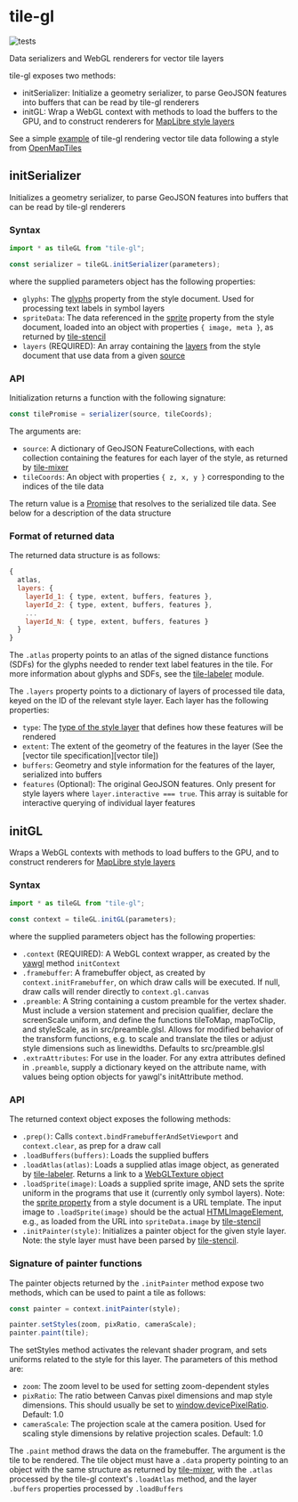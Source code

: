 # tile-gl

![tests](https://github.com/GlobeletJS/tile-gl/actions/workflows/node.js.yml/badge.svg)

Data serializers and WebGL renderers for vector tile layers

tile-gl exposes two methods:
- initSerializer: Initialize a geometry serializer, to parse GeoJSON
  features into buffers that can be read by tile-gl renderers
- initGL: Wrap a WebGL context with methods to load the buffers to the
  GPU, and to construct renderers for [MapLibre style layers][MapLibre]

See a simple [example][] of tile-gl rendering vector tile data following a
style from [OpenMapTiles][]

[MapLibre]: https://maplibre.org/maplibre-gl-js-docs/style-spec/layers/
[example]: https://globeletjs.github.io/tile-gl/examples/maptiler-basic/index.html
[OpenMapTiles]: https://openmaptiles.org/styles/

## initSerializer
Initializes a geometry serializer, to parse GeoJSON features into buffers
that can be read by tile-gl renderers

### Syntax
```javascript
import * as tileGL from "tile-gl";

const serializer = tileGL.initSerializer(parameters);
```

where the supplied parameters object has the following properties:
- `glyphs`: The [glyphs][] property from the style document. Used for
  processing text labels in symbol layers
- `spriteData`: The data referenced in the [sprite][] property from the
  style document, loaded into an object with properties `{ image, meta }`,
  as returned by [tile-stencil][]
- `layers` (REQUIRED): An array containing the [layers][MapLibre] from 
  the style document that use data from a given [source][]

[glyphs]: https://maplibre.org/maplibre-gl-js-docs/style-spec/glyphs/
[sprite]: https://maplibre.org/maplibre-gl-js-docs/style-spec/sprite/
[tile-stencil]: https://github.com/GlobeletJS/tile-stencil/
[source]: https://maplibre.org/maplibre-gl-js-docs/style-spec/sources/

### API
Initialization returns a function with the following signature:
```javascript
const tilePromise = serializer(source, tileCoords);
```

The arguments are:
- `source`: A dictionary of GeoJSON FeatureCollections, with each collection
  containing the features for each layer of the style, as returned by
  [tile-mixer][]
- `tileCoords`: An object with properties `{ z, x, y }` corresponding to the
  indices of the tile data

The return value is a [Promise][] that resolves to the serialized tile data.
See below for a description of the data structure

[tile-mixer]: https://github.com/GlobeletJS/tile-mixer
[Promise]: https://developer.mozilla.org/en-US/docs/Web/JavaScript/Reference/Global_Objects/Promise

### Format of returned data
The returned data structure is as follows:
```javascript
{
  atlas,
  layers: {
    layerId_1: { type, extent, buffers, features },
    layerId_2: { type, extent, buffers, features },
    ...
    layerId_N: { type, extent, buffers, features }
  }
}
```

The `.atlas` property points to an atlas of the signed distance functions
(SDFs) for the glyphs needed to render text label features in the tile.
For more information about glyphs and SDFs, see the [tile-labeler][] module.

The `.layers` property points to a dictionary of layers of processed tile data,
keyed on the ID of the relevant style layer. Each layer has the following
properties:
- `type`: The [type of the style layer][styleType] that defines how these
  features will be rendered
- `extent`: The extent of the geometry of the features in the layer (See the
  [vector tile specification][vector tile])
- `buffers`: Geometry and style information for the features of the layer,
  serialized into buffers
- `features` (Optional): The original GeoJSON features. Only present for
  style layers where `layer.interactive === true`. This array is suitable
  for interactive querying of individual layer features

[tile-labeler]: https://github.com/GlobeletJS/tile-labeler
[styleType]: https://maplibre.org/maplibre-gl-js-docs/style-spec/layers/#type

## initGL
Wraps a WebGL contexts with methods to load buffers to the GPU, and to
construct renderers for [MapLibre style layers][MapLibre]

### Syntax
```javascript
import * as tileGL from "tile-gl";

const context = tileGL.initGL(parameters);
```

where the supplied parameters object has the following properties:
- `.context` (REQUIRED): A WebGL context wrapper, as created by the
  [yawgl][] method `initContext`
- `.framebuffer`: A framebuffer object, as created by `context.initFramebuffer`,
  on which draw calls will be executed. If null, draw calls will render
  directly to `context.gl.canvas`
- `.preamble`: A String containing a custom preamble for the vertex shader.
  Must include a version statement and precision qualifier, declare the
  screenScale uniform, and define the functions tileToMap, mapToClip, and
  styleScale, as in src/preamble.glsl. Allows for modified behavior of the
  transform functions, e.g. to scale and translate the tiles or adjust style
  dimensions such as linewidths. Defaults to src/preamble.glsl
- `.extraAttributes`: For use in the loader. For any extra attributes defined
  in `.preamble`, supply a dictionary keyed on the attribute name, with values
  being option objects for yawgl's initAttribute method.

[yawgl]: https://github.com/GlobeletJS/yawgl

### API
The returned context object exposes the following methods:
- `.prep()`: Calls `context.bindFramebufferAndSetViewport` and `context.clear`,
  as prep for a draw call
- `.loadBuffers(buffers)`: Loads the supplied buffers
- `.loadAtlas(atlas)`: Loads a supplied atlas image object, as generated by
  [tile-labeler][]. Returns a link to a [WebGLTexture object][]
- `.loadSprite(image)`: Loads a supplied sprite image, AND sets the sprite
  uniform in the programs that use it (currently only symbol layers). Note: the
  [sprite property][] from a style document is a URL template. The input image
  to `.loadSprite(image)` should be the actual [HTMLImageElement][], e.g., as
  loaded from the URL into `spriteData.image` by [tile-stencil][]
- `.initPainter(style)`: Initializes a painter object for the given style
  layer. Note: the style layer must have been parsed by [tile-stencil][].

[WebGLTexture object]: https://developer.mozilla.org/en-US/docs/Web/API/WebGLTexture
[sprite property]: https://maplibre.org/maplibre-gl-js-docs/style-spec/sprite/
[HTMLImageElement]: https://developer.mozilla.org/en-US/docs/Web/API/HTMLImageElement

### Signature of painter functions
The painter objects returned by the `.initPainter` method expose two methods,
which can be used to paint a tile as follows:
```javascript
const painter = context.initPainter(style);

painter.setStyles(zoom, pixRatio, cameraScale);
painter.paint(tile);
```

The setStyles method activates the relevant shader program, and sets uniforms
related to the style for this layer. The parameters of this method are:
- `zoom`: The zoom level to be used for setting zoom-dependent styles
- `pixRatio`: The ratio between Canvas pixel dimensions and map style
  dimensions. This should usually be set to [window.devicePixelRatio][].
  Default: 1.0
- `cameraScale`: The projection scale at the camera position. Used for scaling
  style dimensions by relative projection scales. Default: 1.0

The `.paint` method draws the data on the framebuffer. The argument is the tile
to be rendered. The tile object must have a `.data` property pointing to an
object with the same structure as returned by [tile-mixer][], with the `.atlas`
processed by the tile-gl context's `.loadAtlas` method, and the layer `.buffers`
properties processed by `.loadBuffers`

[tile-mixer]: https://github.com/GlobeletJS/tile-mixer
[d3-tile]: https://github.com/d3/d3-tile
[window.devicePixelRatio]: https://developer.mozilla.org/en-US/docs/Web/API/Window/devicePixelRatio

